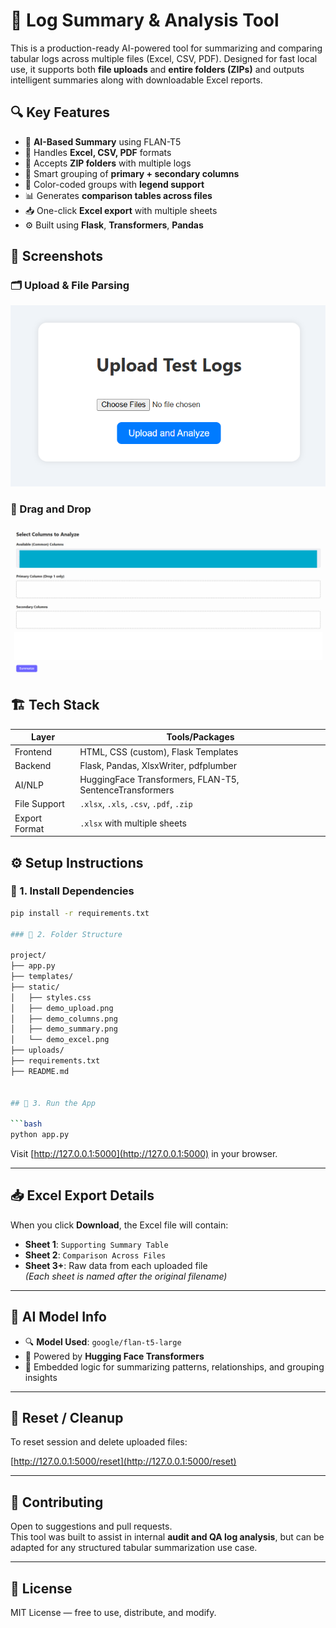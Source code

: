 # 🚀 Log Summary & Analysis Tool

This is a production-ready AI-powered tool for summarizing and comparing tabular logs across multiple files (Excel, CSV, PDF). Designed for fast local use, it supports both **file uploads** and **entire folders (ZIPs)** and outputs intelligent summaries along with downloadable Excel reports.

## 🔍 Key Features

- 🧠 **AI-Based Summary** using FLAN-T5  
- 🧾 Handles **Excel, CSV, PDF** formats  
- 📂 Accepts **ZIP folders** with multiple logs  
- 🧮 Smart grouping of **primary + secondary columns**  
- 🎨 Color-coded groups with **legend support**  
- 📊 Generates **comparison tables across files**  
- 📥 One-click **Excel export** with multiple sheets  
- ⚙️ Built using **Flask**, **Transformers**, **Pandas**

## 📸 Screenshots

### 🗂 Upload & File Parsing  
![Upload](static/Upload_page.png)

### 🧠 Drag and Drop
![Drag Drop](static/Drag_drop.png)

## 🏗 Tech Stack

| Layer         | Tools/Packages                                                                 |
|---------------|----------------------------------------------------------------------------------|
| Frontend      | HTML, CSS (custom), Flask Templates                                             |
| Backend       | Flask, Pandas, XlsxWriter, pdfplumber                                           |
| AI/NLP        | HuggingFace Transformers, FLAN-T5, SentenceTransformers                         |
| File Support  | `.xlsx`, `.xls`, `.csv`, `.pdf`, `.zip`                                         |
| Export Format | `.xlsx` with multiple sheets                                                    |

## ⚙️ Setup Instructions

### 🔧 1. Install Dependencies

```bash
pip install -r requirements.txt

### 📁 2. Folder Structure

project/
├── app.py
├── templates/
├── static/
│   ├── styles.css
│   ├── demo_upload.png
│   ├── demo_columns.png
│   ├── demo_summary.png
│   └── demo_excel.png
├── uploads/
├── requirements.txt
├── README.md


## 🚀 3. Run the App

```bash
python app.py
```

Visit [http://127.0.0.1:5000](http://127.0.0.1:5000) in your browser.

---

## 📥 Excel Export Details

When you click **Download**, the Excel file will contain:

- **Sheet 1**: `Supporting Summary Table`
- **Sheet 2**: `Comparison Across Files`
- **Sheet 3+**: Raw data from each uploaded file  
  *(Each sheet is named after the original filename)*

---

## 🧠 AI Model Info

- 🔍 **Model Used**: `google/flan-t5-large`
- 🔗 Powered by **Hugging Face Transformers**
- 🧠 Embedded logic for summarizing patterns, relationships, and grouping insights

---

## 🧹 Reset / Cleanup

To reset session and delete uploaded files:

[http://127.0.0.1:5000/reset](http://127.0.0.1:5000/reset)

---

## 🤝 Contributing

Open to suggestions and pull requests.  
This tool was built to assist in internal **audit and QA log analysis**, but can be adapted for any structured tabular summarization use case.

---

## 📃 License

MIT License — free to use, distribute, and modify.
